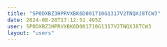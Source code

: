 ```yaml
---
title: "SP0DXBZ3HPRVXBK6D001710G1317V2TNQXJ8TCW3"
date: 2024-08-28T17:12:51.495Z
user: SP0DXBZ3HPRVXBK6D001710G1317V2TNQXJ8TCW3
layout: "users"
---
```

    
